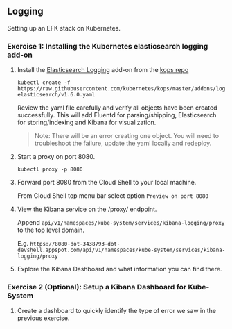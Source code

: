 ## Logging

Setting up an EFK stack on Kubernetes.

### Exercise 1: Installing the Kubernetes elasticsearch logging add-on

1. Install the [Elasticsearch Logging](https://github.com/kubernetes/kubernetes/tree/master/cluster/addons/fluentd-elasticsearch) add-on from the [kops repo](https://github.com/kubernetes/kops/tree/master/addons/logging-elasticsearch)
    ```
    kubectl create -f https://raw.githubusercontent.com/kubernetes/kops/master/addons/logging-elasticsearch/v1.6.0.yaml
    ```

    Review the yaml file carefully and verify all objects have been created successfully.  This will add Fluentd for parsing/shipping, Elasticsearch for storing/indexing and Kibana for visualization.

    >Note: There will be an error creating one object.  You will need to troubleshoot the failure, update the yaml locally and redeploy.

1. Start a proxy on port 8080.
    ```
    kubectl proxy -p 8080
    ```
    
1. Forward port 8080 from the Cloud Shell to your local machine.

    From Cloud Shell top menu bar select option `Preview on port 8080`

1. View the Kibana service on the /proxy/ endpoint.

    Append `api/v1/namespaces/kube-system/services/kibana-logging/proxy` to the top level domain.
    
    E.g. `https://8080-dot-3438793-dot-devshell.appspot.com/api/v1/namespaces/kube-system/services/kibana-logging/proxy`

1. Explore the Kibana Dashboard and what information you can find there.

### Exercise 2 (Optional): Setup a Kibana Dashboard for Kube-System

1. Create a dashboard to quickly identify the type of error we saw in the previous exercise.